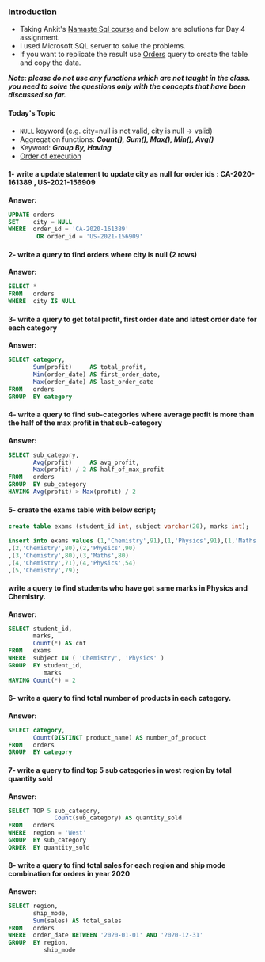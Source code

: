 ### Introduction ###

 - Taking Ankit's [Namaste Sql course](https://www.namastesql.com/s/courses/6301f405e4b0238f71788354/take) and below are solutions for Day 4 assignment.
 - I used Microsoft SQL server to solve the problems.
 - If you want to replicate the result use [Orders](https://raw.githubusercontent.com/mayankdubey1996/namaste_sql_assignment/main/day_3/orders_table_create_inserts.sql) query to create the table and copy the data. 

 
***Note: please do not use any functions which are not taught in the class. you need to solve the questions only with the concepts that have been discussed so far.***

#### Today's Topic ####
- `NULL` keyword (e.g. city=null is not valid, city is null -> valid)
- Aggregation functions: ***Count(), Sum(), Max(), Min(), Avg()***
- Keyword: ***Group By, Having*** 
- [Order of execution](https://www.youtube.com/watch?v=uEmAvzuA7u8)

#### 1- write a update statement to update city as null for order ids :  CA-2020-161389 , US-2021-156909

**Answer:**

````sql
UPDATE orders
SET    city = NULL
WHERE  order_id = 'CA-2020-161389'
        OR order_id = 'US-2021-156909' 
````

#### 2- write a query to find orders where city is null (2 rows)

**Answer:**

````sql
SELECT *
FROM   orders
WHERE  city IS NULL 
````

#### 3- write a query to get total profit, first order date and latest order date for each category

**Answer:**

````sql
SELECT category,
       Sum(profit)     AS total_profit,
       Min(order_date) AS first_order_date,
       Max(order_date) AS last_order_date
FROM   orders
GROUP  BY category 
````

#### 4- write a query to find sub-categories where average profit is more than the half of the max profit in that sub-category

**Answer:**

````sql
SELECT sub_category,
       Avg(profit)     AS avg_profit,
       Max(profit) / 2 AS half_of_max_profit
FROM   orders
GROUP  BY sub_category
HAVING Avg(profit) > Max(profit) / 2 
````

#### 5- create the exams table with below script;

````sql
create table exams (student_id int, subject varchar(20), marks int);

insert into exams values (1,'Chemistry',91),(1,'Physics',91),(1,'Maths',92)
,(2,'Chemistry',80),(2,'Physics',90)
,(3,'Chemistry',80),(3,'Maths',80)
,(4,'Chemistry',71),(4,'Physics',54)
,(5,'Chemistry',79);
````

#### write a query to find students who have got same marks in Physics and Chemistry.

**Answer:**

````sql
SELECT student_id,
       marks,
       Count(*) AS cnt
FROM   exams
WHERE  subject IN ( 'Chemistry', 'Physics' )
GROUP  BY student_id,
          marks
HAVING Count(*) = 2 
````


#### 6- write a query to find total number of products in each category.

**Answer:**

````sql
SELECT category,
       Count(DISTINCT product_name) AS number_of_product
FROM   orders
GROUP  BY category 
````

#### 7- write a query to find top 5 sub categories in west region by total quantity sold

**Answer:**

````sql
SELECT TOP 5 sub_category,
             Count(sub_category) AS quantity_sold
FROM   orders
WHERE  region = 'West'
GROUP  BY sub_category
ORDER  BY quantity_sold 
````


#### 8- write a query to find total sales for each region and ship mode combination for orders in year 2020

**Answer:**

````sql
SELECT region,
       ship_mode,
       Sum(sales) AS total_sales
FROM   orders
WHERE  order_date BETWEEN '2020-01-01' AND '2020-12-31'
GROUP  BY region,
          ship_mode 
````


